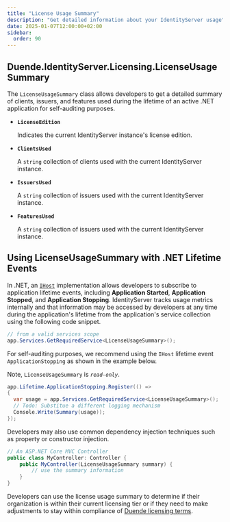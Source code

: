 ```yaml
---
title: "License Usage Summary"
description: "Get detailed information about your IdentityServer usage"
date: 2025-01-07T12:00:00+02:00
sidebar:
  order: 90
---
```


## Duende.IdentityServer.Licensing.LicenseUsageSummary

The `LicenseUsageSummary` class allows developers to get a
detailed summary of clients, issuers, and features used
during the lifetime of an active .NET application for self-auditing
purposes.

* **`LicenseEdition`**

  Indicates the current IdentityServer instance's license edition.

* **`ClientsUsed`**

  A `string` collection of clients used with the current IdentityServer instance.

* **`IssuersUsed`**

  A `string` collection of issuers used with the current IdentityServer instance.

* **`FeaturesUsed`**

  A `string` collection of issuers used with the current IdentityServer instance.

## Using LicenseUsageSummary with .NET Lifetime Events

In .NET, an [
`IHost`](https://learn.microsoft.com/en-us/dotnet/api/microsoft.extensions.hosting.ihostapplicationlifetime)
implementation allows developers to subscribe to application
lifetime events, including **Application Started**, **Application Stopped**,
and **Application Stopping**. IdentityServer tracks usage metrics internally
and that information may be accessed by developers at any time during the application's lifetime
from the application's service collection using the following code snippet.

```csharp
// from a valid services scope
app.Services.GetRequiredService<LicenseUsageSummary>();
```

For self-auditing purposes, we recommend using the `IHost` lifetime event `ApplicationStopping` as shown
in the example below.

Note, `LicenseUsageSummary` is *`read-only`*.

```csharp
app.Lifetime.ApplicationStopping.Register(() =>
{
  var usage = app.Services.GetRequiredService<LicenseUsageSummary>();
  // Todo: Substitue a different logging mechanism
  Console.Write(Summary(usage));
});
```

Developers may also use common dependency injection techniques
such as property or constructor injection.

```csharp
// An ASP.NET Core MVC Controller
public class MyController: Controller {
    public MyController(LicenseUsageSummary summary) {
        // use the summary information    
    }
}
```

Developers can use the license usage summary to determine if their organization is
within their current licensing tier or if they need to make adjustments to
stay within compliance of [Duende licensing terms](https://duendesoftware.com/products/identityserver).